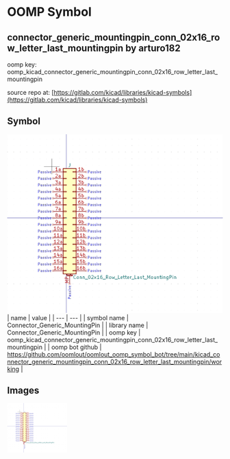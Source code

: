 # OOMP Symbol  
## connector_generic_mountingpin_conn_02x16_row_letter_last_mountingpin  by arturo182  
  
oomp key: oomp_kicad_connector_generic_mountingpin_conn_02x16_row_letter_last_mountingpin  
  
source repo at: [https://gitlab.com/kicad/libraries/kicad-symbols](https://gitlab.com/kicad/libraries/kicad-symbols)  
## Symbol  
  
[![working.png](working_600.png)](working.png)  
| name | value | 
| --- | --- | 
| symbol name | Connector_Generic_MountingPin | 
| library name | Connector_Generic_MountingPin | 
| oomp key | oomp_kicad_connector_generic_mountingpin_conn_02x16_row_letter_last_mountingpin | 
| oomp bot github | https://github.com/oomlout/oomlout_oomp_symbol_bot/tree/main/kicad_connector_generic_mountingpin_conn_02x16_row_letter_last_mountingpin/working | 
## Images  
  
[![working.png](working_140.png)](working.png)  
